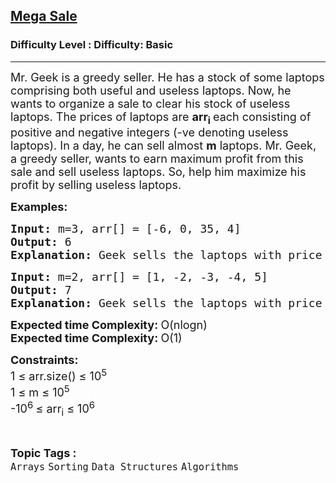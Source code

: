 <h2><a href="https://www.geeksforgeeks.org/problems/mega-sale1431/1?page=1&difficulty=Basic&status=unsolved,attempted&sortBy=latest">Mega Sale</a></h2><h3>Difficulty Level : Difficulty: Basic</h3><hr><div class="problems_problem_content__Xm_eO"><p><span style="font-size: 18px;">Mr. Geek is a greedy seller. He has a stock of some laptops comprising both useful and useless laptops. Now, he wants to organize a sale to clear his stock of useless laptops. The prices of laptops are <strong>arr</strong><sub><strong>i</strong> </sub>each consisting of positive and negative integers (-ve denoting useless laptops). In a day, he can sell almost <strong>m</strong> laptops. Mr. Geek, a greedy seller, wants to earn maximum profit from this sale and sell useless laptops. So, help him maximize his profit by selling useless laptops.</span></p>
<p><span style="font-size: 18px;"><strong>Examples:</strong></span></p>
<pre><span style="font-size: 18px;"><strong><span style="font-size: 18px;">Input:</span> </strong></span><span style="font-size: 18px;">m=3</span><span style="font-size: 18px;">, </span><span style="font-size: 18px;"><span style="font-size: 18px;">arr[] = [-6, 0, 35, 4]
</span><strong><span style="font-size: 18px;">Output:</span> </strong></span><span style="font-size: 18px;"><span style="font-size: 18px;">6
</span><strong><span style="font-size: 18px;">Explanation:</span> </strong></span><span style="font-size: 18px;">Geek sells the laptops with price -6 and earns Rs. 6 as profit.</span></pre>
<pre><span style="font-size: 18px;"><strong>Input: </strong>m=2, arr[] = [1, -2, -3, -4, 5]
<strong>Output: </strong></span><span style="font-size: 18px;">7
<strong>Explanation: </strong></span><span style="font-size: 18px;">Geek sells the laptops with price -3 and -4 and earns Rs. 7 as profit as he can sell max 2 laptops.</span></pre>
<p><strong><span style="font-size: 18px;">Expected time Complexity: </span></strong><span style="font-size: 18px;">O(nlogn)</span><br><strong><span style="font-size: 18px;">Expected time Complexity: </span></strong><span style="font-size: 18px;">O(1)</span></p>
<p><span style="font-size: 18px;"><strong>Constraints:</strong></span><br><span style="font-size: 18px;">1 ≤ arr.size() ≤ 10<sup>5</sup><br>1 ≤ m ≤ 10<sup>5</sup><br>-10<sup>6 </sup>≤ arr<sub>i</sub> ≤ 10<sup>6</sup></span></p></div><br><p><span style=font-size:18px><strong>Topic Tags : </strong><br><code>Arrays</code>&nbsp;<code>Sorting</code>&nbsp;<code>Data Structures</code>&nbsp;<code>Algorithms</code>&nbsp;